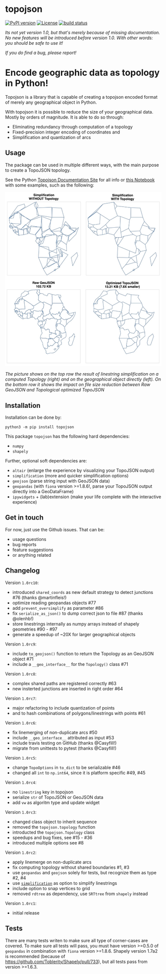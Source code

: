 # topojson

[![PyPI version](https://img.shields.io/pypi/v/topojson.svg)](https://pypi.org/project/topojson)
[![License](https://img.shields.io/badge/License-BSD%203--Clause-blue.svg)](https://opensource.org/licenses/BSD-3-Clause)
[![build status](http://img.shields.io/travis/mattijn/topojson/master.svg?style=flat)](https://travis-ci.org/mattijn/topojson)

_Its not yet version 1.0, but that's merely because of missing documentation. No new features will be introduced before version 1.0. With other words: you should be safe to use it!_

_If you do find a bug, please report!_ 

#

# Encode geographic data as topology in Python!

Topojson is a library that is capable of creating a topojson encoded format of merely any geographical object in Python.

With topojson it is possible to reduce the size of your geographical data. Mostly by orders of magnitude. It is able to do so through:

- Eliminating redundancy through computation of a topology
- Fixed-precision integer encoding of coordinates and
- Simplification and quantization of arcs


## Usage

The package can be used in multiple different ways, with the main purpose to create a TopoJSON topology. 

See the Python [Topojson Documentation Site](https://mattijn.github.io/topojson) for all info or [this Notebook](https://nbviewer.jupyter.org/github/mattijn/topojson/blob/master/notebooks/topojson.ipynb) with some examples, such as the following:

<p align="center">
<img src="docs/images/africa_simplify.jpeg" alt="simplifying with and without topology" width="600px">
</p>

_The picture shows on the top row the result of linestring simplification on a computed Topology (right) and on the geographical object directly (left). On the bottom row it shows the impact on file size reduction between Raw GeoJSON and Topological optimized TopoJSON_ 

## Installation

Installation can be done by:

```
python3 -m pip install topojson
```

This package `topojson` has the following hard dependencies:

- `numpy`
- `shapely`

Further, optional soft dependencies are:

- `altair` (enlarge the experience by visualizing your TopoJSON output)
- `simplification` (more and quicker simplification options)
- `geojson` (parse string input with GeoJSON data)
- `geopandas` (with `fiona` version >=1.8.6!, parse your TopoJSON output directly into a GeoDataFrame)
- `ipywidgets` + (lab)extension (make your life complete with the interactive experience)

## Get in touch

For now, just use the Github issues. That can be:

- usage questions
- bug reports
- feature suggestions
- or anything related

## Changelog
Version `1.0rc10`:
- introduced `shared_coords` as new default strategy to detect junctions #76 (thanks @martinfleis!)
- optimize reading geopandas objects #77
- add `prevent_oversimplify` as parameter #86
- fix `serialize_as_json()` to dump correct json to file #87 (thanks @olenhb!)
- store linestrings internally as numpy arrays instead of shapely geometries #90 - #97
- generate a speedup of ~20X for larger geographical objects

Version `1.0rc9`:
- include `to_geojson()` function to return the Topology as an GeoJSON object #71
- include a `__geo_interface__` for the `Topology()` class #71

Version `1.0rc8`:

- complex shared paths are registered correctly #63
- new insterted junctions are inserted in right order #64

Version `1.0rc7`:

- major refactoring to include quantization of points
- and to hash combinations of polygons/linestrings with points #61

Version `1.0rc6`:

- fix linemerging of non-duplicate arcs #50
- include `__geo_interface__` attributed as input #53
- include travis testing on GitHub (thanks @Casyfill!)
- migrate from unittests to pytest (thanks @Casyfill!)

Version `1.0rc5`:

- change `TopoOptions` in `to_dict` to be serializable #46
- changed all `int` to `np.int64`, since it is platform specific #49, #45

Version `1.0rc4`:

- no `linestring` key in topojson
- serialize `str` of TopoJSON or GeoJSON data
- add `vw` as algoritm type and update widget

Version `1.0rc3`:

- changed class object to inherit sequence
- removed the `topojson.topology` function
- introducted the `topojson.Topology` class
- speedups and bug fixes, see #15 - #36
- introduced multiple options see #8

Version `1.0rc2`:

- apply linemerge on non-duplicate arcs
- fix computing topology without shared boundaries #1, #3
- use `geopandas` and `geojson` solely for tests, but recognize them as type #2, #4
- use [`simplification`](https://github.com/urschrei/simplification) as option to simplify linestrings
- include option to snap vertices to grid
- removed `rdtree` as dependency, use `SRTtree` from `shapely` instead

Version `1.0rc1`:

- initial release

## Tests

There are many tests writen to make sure all type of corner-cases are covered. To make sure all tests will pass, you must have version >=0.5.0 of `geopandas` in combination with `fiona` version >=1.8.6.
Shapely version 1.7a2 is recommended (because of https://github.com/Toblerity/Shapely/pull/733), but all tests pass from version >=1.6.3.
